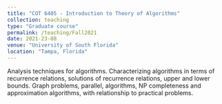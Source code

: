 ```yaml
---
title: "COT 6405 - Introduction to Theory of Algorithms"
collection: teaching
type: "Graduate course"
permalink: /teaching/Fall2021
date: 2021-23-08
venue: "University of South Florida"
location: "Tampa, Florida"
---
```


Analysis techniques for algorithms. Characterizing algorithms in terms of recurrence relations, solutions of recurrence relations, upper and lower bounds. Graph problems, parallel, algorithms, NP completeness and approximation algorithms, with relationship to practical problems.
